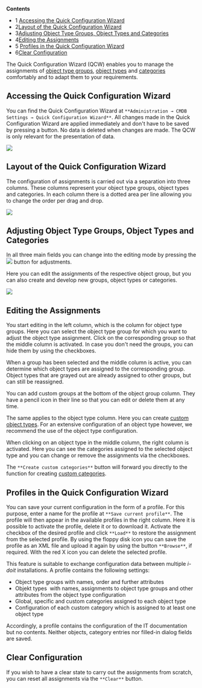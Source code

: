 **Contents**

*   1 [Accessing the Quick Configuration Wizard](#AssignmentofCategoriestoObjectTypes-AccessingtheQuickConfigurationWizard)
*   2[Layout of the Quick Configuration Wizard](#AssignmentofCategoriestoObjectTypes-LayoutoftheQuickConfigurationWizard)
*   3[Adjusting Object Type Groups, Object Types and Categories](#AssignmentofCategoriestoObjectTypes-AdjustingObjectTypeGroups,ObjectTypesandCategories)
*   4[Editing the Assignments](#AssignmentofCategoriestoObjectTypes-EditingtheAssignments)
*   5 [Profiles in the Quick Configuration Wizard](#AssignmentofCategoriestoObjectTypes-ProfilesintheQuickConfigurationWizard)
*   6[Clear Configuration](#AssignmentofCategoriestoObjectTypes-ClearConfiguration)

The Quick Configuration Wizard (QCW) enables you to manage the assignments of [object type groups](/display/en/Glossary), [object types](/display/en/Glossary) and [categories](/display/en/Glossary) comfortably and to adapt them to your requirements.

Accessing the Quick Configuration Wizard
----------------------------------------

You can find the Quick Configuration Wizard at `**Administration → CMDB Settings → Quick Configuration Wizard**`. All changes made in the Quick Configuration Wizard are applied immediately and don't have to be saved by pressing a button. No data is deleted when changes are made. The QCW is only relevant for the presentation of data.

![](/download/attachments/37355674/image2017-2-17%2013%3A55%3A36.png?version=1&modificationDate=1487337995998&api=v2)

Layout of the Quick Configuration Wizard
----------------------------------------

The configuration of assignments is carried out via a separation into three columns. These columns represent your object type groups, object types and categories. In each column there is a dotted area per line allowing you to change the order per drag and drop.

![](/download/attachments/37355674/image2016-10-27%2012%3A11%3A17.png?version=1&modificationDate=1487337996026&api=v2)

Adjusting Object Type Groups, Object Types and Categories
---------------------------------------------------------

In all three main fields you can change into the editing mode by pressing the ![](/download/attachments/37355674/image2016-10-13%2015%3A15%3A1.png?version=1&modificationDate=1487337996044&api=v2) button for adjustments.

Here you can edit the assignments of the respective object group, but you can also create and develop new groups, object types or categories.

![](/download/attachments/37355674/image2017-2-17%2014%3A3%3A23.png?version=1&modificationDate=1487337996056&api=v2)

Editing the Assignments
-----------------------

You start editing in the left column, which is the column for object type groups. Here you can select the object type group for which you want to adjust the object type assignment. Click on the corresponding group so that the middle column is activated. In case you don't need the groups, you can hide them by using the checkboxes.

When a group has been selected and the middle column is active, you can determine which object types are assigned to the corresponding group. Object types that are grayed out are already assigned to other groups, but can still be reassigned.

You can add custom groups at the bottom of the object group column. They have a pencil icon in their line so that you can edit or delete them at any time.

The same applies to the object type column. Here you can create [custom object types](/display/en/Custom+Object+Types). For an extensive configuration of an object type however, we recommend the use of the object type configuration.

When clicking on an object type in the middle column, the right column is activated. Here you can see the categories assigned to the selected object type and you can change or remove the assignments via the checkboxes.

The `**Create custom categories**` button will forward you directly to the function for creating [custom categories](/display/en/Custom+Categories).

Profiles in the Quick Configuration Wizard
------------------------------------------

You can save your current configuration in the form of a profile. For this purpose, enter a name for the profile at `**Save current profile**`. The profile will then appear in the available profiles in the right column. Here it is possible to activate the profile, delete it or to download it. Activate the checkbox of the desired profile and click `**Load**` to restore the assignment from the selected profile. By using the floppy disk icon you can save the profile as an XML file and upload it again by using the button `**Browse**`, if required. With the red X icon you can delete the selected profile.

This feature is suitable to exchange configuration data between multiple _i-doit_ installations. A profile contains the following settings:

*   Object type groups with names, order and further attributes
*   Objekt types  with names, assignments to object type groups and other attributes from the object type configuration
*   Global, specific and custom categories assigned to each object type
*   Configuration of each custom category which is assigned to at least one object type

Accordingly, a profile contains the configuration of the IT documentation but no contents. Neither objects, category entries nor filled-in dialog fields are saved.

Clear Configuration
-------------------

If you wish to have a clear state to carry out the assignments from scratch, you can reset all assignments via the `**Clear**` button.